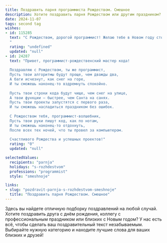 ```yaml
---
title: Поздравить парня программиста Рождеством. Смешное
description: Хотите поздравить парня Рождеством или другим праздником? Наш ИИ создаст незабываемое поздравление, а вы обязательно выделитесь среди других.  
date: 2024-11-07
tags: second tag
wishes:
- id: 115285
  text: "С Рождеством, дорогой программист! Желаю тебе в Новом году столько багов, сколько звездочек на небе — то есть, ни одного!  Пусть твой код всегда работает идеально, а дедлайн никогда не приближается быстрее скорости света.  Хакерских атак тебе — только от Деда Мороза с подарками!
  "
  rating: "undefined"
  updated: "null"
- id: 24287
  text: "Привет, программист-рождественский мастер кода!
  
  Поздравляю с Рождеством, ты же программист,
  Пусть твои алгоритмы будут проще, чем дважды два,
  А баги исчезнут, как снег на горе,
  И ты сможешь наконец-то вздремнуть спокойно.
  
  Пусть твои строки кода будут чище, чем снег на улице,
  А твои функции — быстрее, чем Санта на санях.
  Пусть твои проекты запустятся с первого раза,
  И ты сможешь насладиться праздником без ошибок.
  
  С Рождеством тебя, программист-волшебник,
  Пусть твои руки пишут код, как по нотам,
  И ты сможешь наконец-то отдохнуть,
  После всех тех ночей, что ты провел за компьютером.
  
  Счастливого Рождества и успешных проектов!"
  rating: "0"
  updated: "null"

selectedValues:
  recipients: "parnja"
  holidays: "s-rozhdestvom"
  professions: "programmist"
  style: "smeshnoje"

links:
- slug: "pozdravit-parnja-s-rozhdestvom-smeshnoje"
  title: "Поздравить парня Рождеством. Смешное"
---
```


Здесь вы найдете отличную подборку поздравлений на любой случай. 
Хотите поздравить друга с днём рождения, коллегу с профессиональным праздником или близких с Новым годом? У нас есть всё, чтобы сделать ваш поздравительный текст незабываемым. Выбирайте нужную категорию и находите лучшие слова для ваших близких и друзей!
